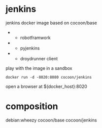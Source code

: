 jenkins
=======

jenkins docker image based on cocoon/base

* + robotframwork
* + pyjenkins
* + droydrunner client



play with the image in a sandbox


```
docker run -d -8020:8080 cocoon/jenkins

```


open a browser at ${docker_host}:8020




composition
========
debian:wheezy
	cocoon/base
		cocoon/jenkins


